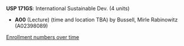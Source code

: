 **USP 171GS**: International Sustainable Dev. (4 units)

- **A00** (Lecture) (time and location TBA) by Bussell, Mirle Rabinowitz (A02398089)

[Enrollment numbers over time](./USP171GS.tsv)
